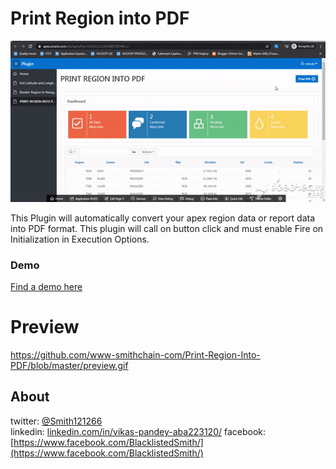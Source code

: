 # Print Region into PDF
![Screenshot](https://github.com/www-smithchain-com/Print-Region-Into-PDF/blob/master/preview.gif)

This Plugin will automatically convert your apex region data or report data into PDF format. This plugin will call on button click and must enable Fire on Initialization in Execution Options.

### Demo
[Find a demo here](https://apex.oracle.com/pls/apex/f?p=65355:5)


# Preview
https://github.com/www-smithchain-com/Print-Region-Into-PDF/blob/master/preview.gif

## About
twitter: [@Smith121266](https://twitter.com/Smith121266)  
linkedin: [linkedin.com/in/vikas-pandey-aba223120/](https://www.linkedin.com/in/vikas-pandey-aba223120/)
facebook:[https://www.facebook.com/BlacklistedSmith/](https://www.facebook.com/BlacklistedSmith/)
